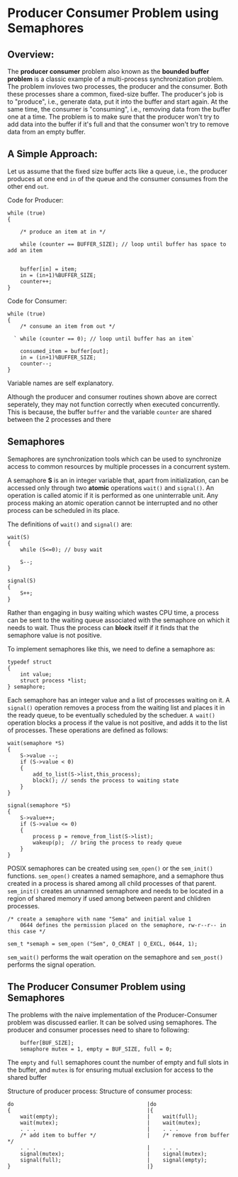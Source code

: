 # Producer Consumer Problem using Semaphores

## Overview:

The **producer consumer** problem also known as the **bounded buffer problem** is a classic example of a multi-process synchronization problem. The problem invloves two processes, the producer and the consumer. Both these processes share a common, fixed-size buffer. The producer's job is to "produce", i.e., generate data, put it into the buffer and start again. At the same time, the consumer is "consuming", i.e., removing data from the buffer one at a time. The problem is to make sure that the producer won't try to add data into the buffer if it's full and that the consumer won't try to remove data from an empty buffer.

## A Simple Approach:

Let us assume that the fixed size buffer acts like a queue, i.e., the producer produces at one end `in` of the queue and the consumer consumes from the other end `out`.


Code for Producer:

```
while (true)
{

    /* produce an item at in */
  
    while (counter == BUFFER_SIZE); // loop until buffer has space to add an item
  
  
    buffer[in] = item;
    in = (in+1)%BUFFER_SIZE;
    counter++;
}
```

Code for Consumer:

```
while (true)
{
    /* consume an item from out */
    
  ` while (counter == 0); // loop until buffer has an item`
  
    consumed_item = buffer[out];
    in = (in+1)%BUFFER_SIZE;
    counter--;
}
```

Variable names are self explanatory.

Although the producer and consumer routines shown above are correct seperately, they may not function correctly when executed concurrently. This is because, the buffer `buffer` and the variable `counter` are shared between the 2 processes and there 

## Semaphores

Semaphores are synchronization tools which can be used to synchronize access to common resources by multiple processes in a concurrent system.

A semaphore **S** is an in integer variable that, apart from initialization, can be accessed only through two **atomic** operations `wait()` and `signal()`. An operation is called atomic if it is performed as one uninterrable unit. Any process making an atomic operation cannot be interrupted and no other process can be scheduled in its place.

The definitions of `wait()` and `signal()` are:

```
wait(S)
{
    while (S<=0); // busy wait
    
    S--;
}
```
```
signal(S)
{
    S++;
}
```

Rather than engaging in busy waiting which wastes CPU time, a process can be sent to the waiting queue associated with the semaphore on which it needs to wait. Thus the process can **block** itself if it finds that the semaphore value is not positive.

To implement semaphores like this, we need to define a semaphore as:

```
typedef struct
{
    int value;
    struct process *list;
} semaphore;
```
Each semaphore has an integer value and a list of processes waiting on it. A `signal()` operation removes a process from the waiting list and places it in the ready queue, to be eventually scheduled by the scheduer. `A wait()` operation blocks a process if the value is not positive, and adds it to the list of processes. These operations are defined as follows:

```
wait(semaphore *S)
{
    S->value --;
    if (S->value < 0)
    {
        add_to_list(S->list,this_process);
        block(); // sends the process to waiting state
    } 
}
```

```
signal(semaphore *S)
{
    S->value++;
    if (S->value <= 0)
    {
        process p = remove_from_list(S->list);
        wakeup(p);  // bring the process to ready queue 
    }
}
```

POSIX semaphores can be created using `sem_open()` or the `sem_init()` functions. `sem_open()` creates a named semaphore, and a semaphore thus created in a process is shared among all child processes of that parent. `sem_init()` creates an unnamned semaphore and needs to be located in a region of shared memory if used among between parent and chlidren processes.

```
/* create a semaphore with name "Sema" and initial value 1
    0644 defines the permission placed on the semaphore, rw-r--r-- in this case */

sem_t *semaph = sem_open ("Sem", O_CREAT | O_EXCL, 0644, 1); 
```

`sem_wait()` performs the wait operation on the semaphore and `sem_post()` performs the signal operation.


## The Producer Consumer Problem using Semaphores

The problems with the naive implementation of the Producer-Consumer problem was discussed earlier. It can be solved using semaphores. The producer and consumer processes need to share to following:

```
    buffer[BUF_SIZE];
    semaphore mutex = 1, empty = BUF_SIZE, full = 0;
```
The `empty` and `full` semaphores count the number of empty and full slots in the buffer, and `mutex` is for ensuring mutual exclusion for access to the shared buffer

Structure of producer process:               Structure of consumer process: 

```                                         |                             
do                                          |do                              
{                                           |{                               
    wait(empty);                            |    wait(full);                 
    wait(mutex);                            |    wait(mutex);                
    . . .                                   |    . . .                       
    /* add item to buffer */                |    /* remove from buffer */    
    . . .                                   |    . . .                       
    signal(mutex);                          |    signal(mutex);              
    signal(full);                           |    signal(empty);              
}                                           |}                               
```                                                                      
